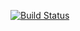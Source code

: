 [![Build Status](https://app.bitrise.io/app/14453c940edad906/status.svg?token=v3WB8Pv4qAVLLDibNLg5LA&branch=emulatorSetup)](https://app.bitrise.io/app/14453c940edad906)
